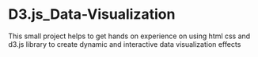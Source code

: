 # D3.js_Data-Visualization
This small project helps to get hands on experience on using html css and d3.js library to create dynamic and interactive data visualization effects
